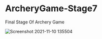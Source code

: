 # ArcheryGame-Stage7
Final Stage Of Archery Game



![Screenshot 2021-11-10 135504](https://user-images.githubusercontent.com/82047275/141076839-743be5a9-0195-42b7-a98e-c474ef61e9eb.png)
